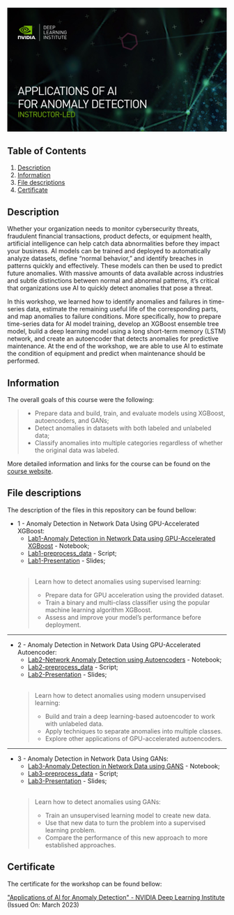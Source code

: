 ![Course](images/banner.jpg)

## Table of Contents
1. [Description](#description)
2. [Information](#information)
3. [File descriptions](#files)
4. [Certificate](#certificate)

<a name="descripton"></a>
## Description

Whether your organization needs to monitor cybersecurity threats, fraudulent financial transactions, product defects, or equipment health, artificial intelligence can help catch data abnormalities before they impact your business. AI models can be trained and deployed to automatically analyze datasets, define “normal behavior,” and identify breaches in patterns quickly and effectively. These models can then be used to predict future anomalies. With massive amounts of data available across industries and subtle distinctions between normal and abnormal patterns, it’s critical that organizations use AI to quickly detect anomalies that pose a threat.

In this workshop, we learned how to identify anomalies and failures in time-series data, estimate the remaining useful life of the corresponding parts, and map anomalies to failure conditions. More specifically, how to prepare time-series data for AI model training, develop an XGBoost ensemble tree model, build a deep learning model using a long short-term memory (LSTM) network, and create an autoencoder that detects anomalies for predictive maintenance. At the end of the workshop, we are able to use AI to estimate the condition of equipment and predict when maintenance should be performed.

<a name="information"></a>
## Information

The overall goals of this course were the following:
> - Prepare data and build, train, and evaluate models using XGBoost, autoencoders, and GANs;
> - Detect anomalies in datasets with both labeled and unlabeled data;
> - Classify anomalies into multiple categories regardless of whether the original data was labeled.

More detailed information and links for the course can be found on the [course website](https://www.nvidia.com/en-us/training/instructor-led-workshops/anomaly-detection/).

<a name="files"></a>
## File descriptions

The description of the files in this repository can be found bellow:
- 1 - Anomaly Detection in Network Data Using GPU-Accelerated XGBoost:
  - [Lab1-Anomaly Detection in Network Data using GPU-Accelerated XGBoost](https://github.com/HROlive/Applications-of-AI-for-Anomaly-Detection/blob/main/Lab1-Anomaly%20Detection%20in%20Network%20Data%20using%20GPU-Accelerated%20XGBoost.ipynb) - Notebook;
  - [Lab1-preprocess_data](https://github.com/HROlive/Applications-of-AI-for-Anomaly-Detection/blob/main/Lab1-preprocess_data.py) - Script;
  - [Lab1-Presentation](https://github.com/HROlive/Applications-of-AI-for-Anomaly-Detection/blob/main/Lab1-Presentation.pptx) - Slides;
<br></br>
  > Learn how to detect anomalies using supervised learning:
    > - Prepare data for GPU acceleration using the provided dataset.
    > - Train a binary and multi-class classifier using the popular machine learning algorithm XGBoost.
    > - Assess and improve your model’s performance before deployment.
______________
- 2 - Anomaly Detection in Network Data Using GPU-Accelerated Autoencoder:
  - [Lab2-Network Anomaly Detection using Autoencoders](https://github.com/HROlive/Applications-of-AI-for-Anomaly-Detection/blob/main/Lab2-Network%20Anomaly%20Detection%20using%20Autoencoders.ipynb) - Notebook;
  - [Lab2-preprocess_data](https://github.com/HROlive/Applications-of-AI-for-Anomaly-Detection/blob/main/Lab2-preprocess_data.py) - Script;
  - [Lab2-Presentation](https://github.com/HROlive/Applications-of-AI-for-Anomaly-Detection/blob/main/Lab2-Presentation.pptx) - Slides;
<br></br>
  > Learn how to detect anomalies using modern unsupervised learning:
    > - Build and train a deep learning-based autoencoder to work with unlabeled data.
    > - Apply techniques to separate anomalies into multiple classes.
    > - Explore other applications of GPU-accelerated autoencoders.
______________
- 3 - Anomaly Detection in Network Data Using GANs:
  - [Lab3-Anomaly Detection in Network Data using GANS](https://github.com/HROlive/Applications-of-AI-for-Anomaly-Detection/blob/main/Lab3-Anomaly%20Detection%20in%20Network%20Data%20using%20GANS.ipynb) - Notebook;
  - [Lab3-preprocess_data](https://github.com/HROlive/Applications-of-AI-for-Anomaly-Detection/blob/main/Lab3-preprocess_data.py) - Script;
  - [Lab3-Presentation](https://github.com/HROlive/Applications-of-AI-for-Anomaly-Detection/blob/main/Lab3-Presentation.pptx) - Slides;
<br></br>
  > Learn how to detect anomalies using GANs:
    > - Train an unsupervised learning model to create new data.
    > - Use that new data to turn the problem into a supervised learning problem.
    > - Compare the performance of this new approach to more established approaches.

<a name="certificate"></a>
## Certificate

The certificate for the workshop can be found bellow:

["Applications of AI for Anomaly Detection" - NVIDIA Deep Learning Institute]() (Issued On: March 2023)
